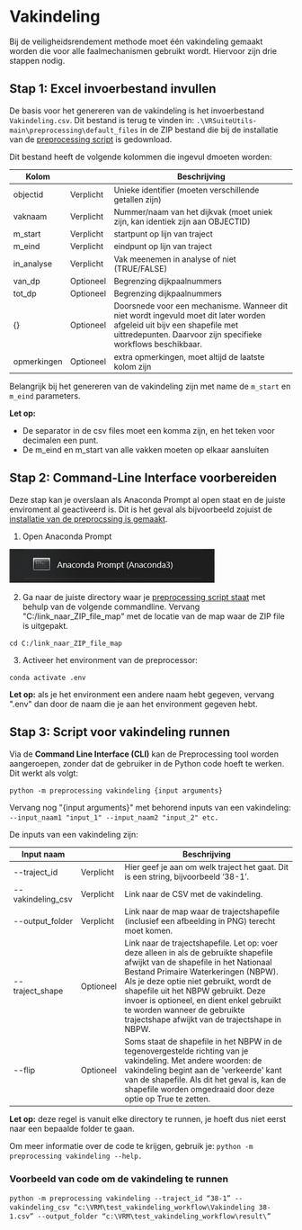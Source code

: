 # Vakindeling

Bij de veiligheidsrendement methode moet één vakindeling gemaakt worden die voor alle faalmechanismen gebruikt wordt. Hiervoor zijn drie stappen nodig. 

## Stap 1: Excel invoerbestand invullen

De basis voor het genereren van de vakindeling is het invoerbestand `Vakindeling.csv`. Dit bestand is terug te vinden in: ```.\VRSuiteUtils-main\preprocessing\default_files``` in de ZIP bestand die bij de installatie van de [preprocessing script](..\Installaties\VRUtils.md) is gedownload.

Dit bestand heeft de volgende kolommen die ingevul dmoeten worden:

| Kolom       	|           	| Beschrijving                                                                                                                                                                                 	      |
|-------------	|-----------	|-----------------------------------------------------------------------------------------------------------------------------------------------------------------------------------------------------|
| objectid    	| Verplicht 	| Unieke identifier (moeten verschillende getallen zijn)                                                                                                                                       	      |
| vaknaam     	| Verplicht 	| Nummer/naam van het dijkvak (moet uniek zijn, kan identiek zijn aan OBJECTID)                                                                                                                     	 |
| m_start     	| Verplicht 	| startpunt op lijn van traject                                                                                                                                                         	             |
| m_eind      	| Verplicht 	| eindpunt op lijn van traject                                                                                                                                                          	             |
| in_analyse  	| Verplicht 	| Vak meenemen in analyse of niet (TRUE/FALSE)                                                                                                                                                 	      |
| van_dp      	| Optioneel 	| Begrenzing dijkpaalnummers                                                                                                                                                                   	      |
| tot_dp      	| Optioneel 	| Begrenzing dijkpaalnummers                                                                                                                                                                   	      |
| {}          	| Optioneel 	| Doorsnede voor een mechanisme. Wanneer dit niet wordt ingevuld moet dit later worden afgeleid uit bijv een shapefile met uittredepunten. Daarvoor zijn specifieke workflows beschikbaar. 	          |
| opmerkingen 	| Optioneel 	| extra opmerkingen, moet altijd de laatste kolom zijn                                                                                                                                         	      |

Belangrijk bij het genereren van de vakindeling zijn met name de `m_start` en `m_eind` parameters. 

**Let op:** 
- De separator in de csv files moet een komma zijn, en het teken voor decimalen een punt.
- De m_eind en m_start van alle vakken moeten op elkaar aansluiten

## Stap 2: Command-Line Interface voorbereiden 

Deze stap kan je overslaan als Anaconda Prompt al open staat en de juiste enviroment al geactiveerd is. Dit is het geval als bijvoorbeeld zojuist de [installatie van de preprocssing is gemaakt](..\Installaties\VRUtiles.md).


1. Open Anaconda Prompt

![Opening_Anaconda_promt.PNG](Opening_Anaconda_promt.PNG)

2. Ga naar de juiste directory waar je [preprocessing script staat](..\Installaties\VRUtils.md) met behulp van de volgende commandline. Vervang "C:/link_naar_ZIP_file_map" met de locatie van de map waar de ZIP file is uitgepakt.
```
cd C:/link_naar_ZIP_file_map
```


3. Activeer het environment van de preprocessor: 
```
conda activate .env
```
**Let op:** als je het environment een andere naam hebt gegeven, vervang ".env" dan door de naam die je aan het environment gegeven hebt.

## Stap 3: Script voor vakindeling runnen

Via de **Command Line Interface (CLI)** kan de Preprocessing tool worden aangeroepen, zonder dat de gebruiker in de Python code hoeft te werken. Dit werkt als volgt:


```
python -m preprocessing vakindeling {input arguments}
```


Vervang nog "{input arguments}" met behorend inputs van een vakindeling: ```--input_naam1 "input_1" --input_naam2 "input_2" etc.```


De inputs van een vakindeling zijn: 

| Input naam       	      | 	           | Beschrijving                                                                                                                                                                                 	                                                                                                                                                                                                                                                                                                                                               |
|-------------------------|-------------|----------------------------------------------------------------------------------------------------------------------------------------------------------------------------------------------------------------------------------------------------------------------------------------------------------------------------------------------------------------------------------------------------------------------------------------------------------------------------------------------------------------------------------------------|
| --traject_id    	       | Verplicht 	 | Hier geef je aan om welk traject het gaat. Dit is een string, bijvoorbeeld ‘38-1’.                                                                           	                                                                                                                                                                                                                                                                                                                                                                               |
| --vakindeling_csv     	 | Verplicht 	 | Link naar de CSV met de vakindeling.                                                                                                               	                                                                                                                                                                                                                                                                                                                                                                                         |
| --output_folder     	   | Verplicht 	 | Link naar de map waar de trajectshapefile (inclusief een afbeelding in PNG) terecht moet komen.                                                                                                                                                       	                                                                                                                                                                                                                                                                                      |
| --traject_shape    | Optioneel 	 | Link naar de trajectshapefile. Let op: voer deze alleen in als de gebruikte shapefile afwijkt van de shapefile in het Nationaal Bestand Primaire Waterkeringen (NBPW). Als je deze optie niet gebruikt, wordt de shapefile uit het NBPW gebruikt. Deze invoer is optioneel, en dient enkel gebruikt te worden wanneer de gebruikte trajectshape afwijkt van de trajectshape in NBPW.                                                                                                                                                       	 |
| --flip  	           | Optioneel 	 | Soms staat de shapefile in het NBPW in de tegenovergestelde richting van je vakindeling. Met andere woorden: de vakindeling begint aan de 'verkeerde' kant van de shapefile. Als dit het geval is, kan de shapefile worden omgedraaid door deze optie op True te zetten.                                                                                                                                              	                                                                                                                      |




**Let op:** deze regel is vanuit elke directory te runnen, je hoeft dus niet eerst naar een bepaalde folder te gaan.

Om meer informatie over de code te krijgen, gebruik je: 
``` python -m preprocessing vakindeling --help. ```

### Voorbeeld van code om de vakindeling te runnen 

```
python -m preprocessing vakindeling --traject_id “38-1” --vakindeling_csv “c:\VRM\test_vakindeling_workflow\Vakindeling 38-1.csv” --output_folder “c:\VRM\test_vakindeling_workflow\result\”
```


